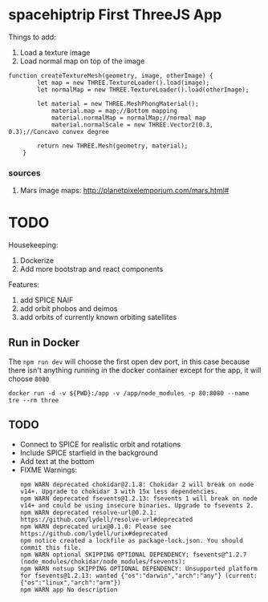 # spacehiptrip First ThreeJS App


Things to add:
1. Load a texture image
1. Load normal map on top of the image

```
function createTextureMesh(geometry, image, otherImage) {
        let map = new THREE.TextureLoader().load(image);
        let normalMap = new THREE.TextureLoader().load(otherImage);

        let material = new THREE.MeshPhongMaterial();
            material.map = map;//Bottom mapping
            material.normalMap = normalMap;//normal map
            material.normalScale = new THREE.Vector2(0.3, 0.3);//Concavo convex degree

        return new THREE.Mesh(geometry, material);
    }
```

### sources
1. Mars image maps: http://planetpixelemporium.com/mars.html#

# TODO

Housekeeping:
1. Dockerize
1. Add more bootstrap and react components

Features:
1. add SPICE NAIF 
1. add orbit phobos and deimos  
1. add orbits of currently known orbiting satellites


## Run in Docker
The `npm run dev` will choose the first open dev port, in this case because there isn't anything running in the docker container except for the app, it will choose `8080`
```
docker run -d -v ${PWD}:/app -v /app/node_modules -p 80:8080 --name tre --rm three
```

## TODO
* Connect to SPICE for realistic orbit and rotations
* Include SPICE starfield in the background
* Add text at the bottom
* FIXME Warnings:
   ```
   npm WARN deprecated chokidar@2.1.8: Chokidar 2 will break on node v14+. Upgrade to chokidar 3 with 15x less dependencies.
   npm WARN deprecated fsevents@1.2.13: fsevents 1 will break on node v14+ and could be using insecure binaries. Upgrade to fsevents 2.
   npm WARN deprecated resolve-url@0.2.1: https://github.com/lydell/resolve-url#deprecated
   npm WARN deprecated urix@0.1.0: Please see https://github.com/lydell/urix#deprecated
   npm notice created a lockfile as package-lock.json. You should commit this file.
   npm WARN optional SKIPPING OPTIONAL DEPENDENCY: fsevents@^1.2.7 (node_modules/chokidar/node_modules/fsevents):
   npm WARN notsup SKIPPING OPTIONAL DEPENDENCY: Unsupported platform for fsevents@1.2.13: wanted {"os":"darwin","arch":"any"} (current: {"os":"linux","arch":"arm"})
   npm WARN app No description
   ```
